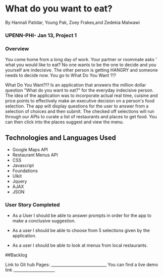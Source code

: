 # What do you want to eat?
By Hannali Patidar, Young Pak, Zoey Frakes,and Zedekia Malwawi

### UPENN-PHI- Jan 13, Project 1

### Overview 
You come home from a long day of work. Your partner or roommate asks ' what you would like to eat? No one wants to be the one to decide and you yourself are indecisive.  The other person is getting HANGRY  and someone needs to decide now. You go to What Do You Want ?!? 

What Do You Want?!? Is an application that answers the million dollar question "What do you want to eat?" for the everyday indecisive person. The idea of the application was to incorporate actual real time, cuisine and price points to effectively make an executive decision on a person's food selection. The app will display questions for the user to answer from a selection of choices and then submit.
The checked off selections will run through our APIs to curate a list of restaurants and places to get food.
You can then click into the places suggest and view the menu.


## Technologies and Languages Used
* Google Maps API
* Restaurant Menus API
* CSS
* Javascript
* Foundations
* Ulkit
* Jquery
* AJAX
* JSON

### User Story Completed

* As a User I should be able to answer prompts in order for the app to make a conclusive suggestion.

* As a user I should be able to choose from 5 selections given by the application.

* As a user I should be able to look at menus from local restaurants.


##Backlog

Link to Git hub Pages: ____________________________
You can find a live demo link _____________________

